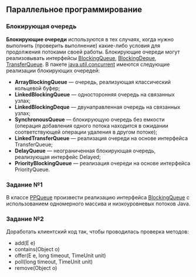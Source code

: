 ## Параллельное программирование

### Блокирующая очередь

**Блокирующие очереди** используются в тех случаях, когда нужно выполнить (проверить выполнение)
какие-либо условия для продолжения потоками своей работы. 
Блокирующие очереди могут реализовывать интерфейсы 
[BlockingQueue](https://docs.oracle.com/javase/8/docs/api/java/util/concurrent/BlockingQueue.html), 
[BlockingDeque](https://docs.oracle.com/javase/8/docs/api/java/util/concurrent/BlockingDeque.html),
[TransferQueue](https://docs.oracle.com/javase/8/docs/api/java/util/concurrent/TransferQueue.html). 
В пакете [java.util.concurrent](https://docs.oracle.com/javase/8/docs/api/java/util/concurrent/package-summary.html)
имеются следующие реализации блокирующих очередей:

* **ArrayBlockingQueue** — очередь, реализующая классический кольцевой буфер;
* **LinkedBlockingQueue** — односторонняя очередь на связанных узлах;
* **LinkedBlockingDeque** — двунаправленная очередь на связанных узлах;
* **SynchronousQueue** — блокирующую очередь без емкости (операция добавления одного потока находится в ожидании соответствующей операции удаления в другом потоке);
* **LinkedTransferQueue** — реализация очереди на основе интерфейса TransferQueue;
* **DelayQueue** — неограниченная блокирующая очередь, реализующая интерфейс Delayed;
* **PriorityBlockingQueue** — реализация очереди на основе интерфейса PriorityQueue.

### Задание №1

В классе [PPQueue](src/main/java/ru/bgpu/ppqueue/PPQueue.java) произвести реализацию интерфейса
[BlockingQueue](https://docs.oracle.com/javase/8/docs/api/java/util/concurrent/BlockingQueue.html) с
использованием одномерного массива и низкоуровневых потоков Java.


### Задание №2

Доработать клиентский код так, чтобы проводилась проверка методов:
* add(E e)
* contains(Object o)
* offer(E e, long timeout, TimeUnit unit)
* poll(long timeout, TimeUnit unit)
* remove(Object o)
